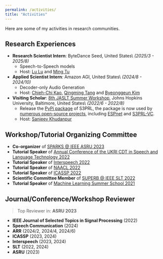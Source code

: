 ```yaml
---
permalink: /activities/
title: "Activities"
---
```


Here are some of my activities in research communities.

## Research Experiences

* **Research Scientist Intern**: ByteDance Seed, United States\\
*(2025/3 - 2025/8)*
    * Speech-to-Speech models
    * Host: [Lu Lu](https://scholar.google.com/citations?user=IQaR2KoAAAAJ&hl=en) and [Ming Tu](https://scholar.google.com/citations?user=5BusdUwAAAAJ&hl=en)
* **Applied Scientist Intern**: Amazon AGI, United States\\
*(2024/8 - 2024/10)*
    * Decoder-only Audio Generation
    * Host: [Chieh-Chi Kao](https://scholar.google.com/citations?user=BFP-otkAAAAJ&hl=en), [Qingming Tang](https://home.ttic.edu/~qmtang/) and [Byeonggeun Kim](https://sites.google.com/view/byeonggeun-kim)
* **Visiting Scholar**: [8th JASLT Summer Workshop](https://jsalt-2022-ssl.github.io/member), Johns Hopkins University, Baltimore, United States\\
*(2022/6 - 2022/8)*
    * Release the [PyPi package](https://pypi.org/project/s3prl/) of S3PRL, the package is now used by [numerous open-source projects](https://github.com/s3prl/s3prl/network/dependents), including [ESPnet](https://github.com/espnet/espnet) and [S3PRL-VC](https://github.com/unilight/s3prl-vc).
    * Host: [Sanjeev Khudanpur](https://www.clsp.jhu.edu/faculty-pages/sanjeev/)

## Workshop/Tutorial Organizing Committee

* **Co-organizer** of [SPARKS @ IEEE ASRU 2023](https://sites.google.com/g.ntu.edu.tw/sparks/organizers)
* **Tutorial Speaker** of [Annual Conference of the UKRI CDT in Speech and Language Technology 2022](https://slt-cdt.sheffield.ac.uk/conference-2022/schedule)
* **Tutorial Speaker** of [Interspeech 2022](https://www.interspeech2022.org/program/tutorials.php)
* **Tutorial Speaker** of [NAACL 2022](https://2022.naacl.org/program/tutorials/#t2)
* **Tutorial Speaker** of [ICASSP 2022](https://sites.google.com/view/tutorial-ssl-speech)
* **Scientific Committee Member** of [SUPERB @ IEEE SLT 2022](https://www.slt2022.org/challenge-sessions.php)
* **Tutorial Speaker** of [Machine Learning
Summer School 2021](https://www.youtube.com/watch?v=caCN3pxghPI&t=1194s)


## Journal/Conference/Workshop Reviewer

> Top Reviewer in: **ASRU 2023**

- **IEEE Journal of Selected Topics in Signal Processing** (2022)
- **Speech Communication** (2024)
- **ARR** (2024/2, 2024/4, 2024/6)
- **ICASSP** (2023, 2024)
- **Interspeech** (2023, 2024)
- **SLT** (2022, 2024)
- **ASRU** (2023)
